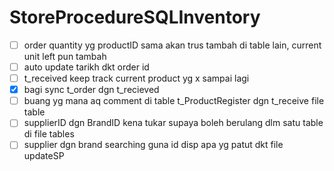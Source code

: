 # StoreProcedureSQLInventory
- [ ] order quantity yg productID sama akan trus tambah di table lain, current unit left pun tambah
- [ ] auto update tarikh dkt order id
- [ ] t_received keep track current product yg x sampai lagi 
- [x] bagi sync t_order dgn t_recieved 
- [ ] buang yg mana aq comment di table t_ProductRegister dgn t_receive file table
- [ ] supplierID dgn BrandID kena tukar supaya boleh berulang dlm satu table di file tables
- [ ] supplier dgn brand searching guna id disp apa yg patut dkt file updateSP
